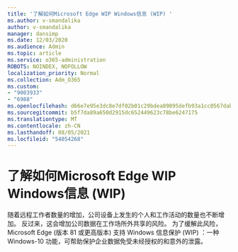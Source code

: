 ```yaml
---
title: '了解如何Microsoft Edge WIP Windows信息 (WIP) '
ms.author: v-smandalika
author: v-smandalika
manager: dansimp
ms.date: 12/03/2020
ms.audience: Admin
ms.topic: article
ms.service: o365-administration
ROBOTS: NOINDEX, NOFOLLOW
localization_priority: Normal
ms.collection: Adm_O365
ms.custom:
- "9003933"
- "6988"
ms.openlocfilehash: d66e7e95e3dc8e7df02b01c29bdea89895defb93a1cc0567dabc3914a8af22f6
ms.sourcegitcommit: b5f7da89a650d2915dc652449623c78be6247175
ms.translationtype: MT
ms.contentlocale: zh-CN
ms.lasthandoff: 08/05/2021
ms.locfileid: "54054268"
---
```

# <a name="learn-how-microsoft-edge-supports-windows-information-protection-wip"></a>了解如何Microsoft Edge WIP Windows信息 (WIP) 

随着远程工作者数量的增加，公司设备上发生的个人和工作活动的数量也不断增加。 反过来，这会增加公司数据在工作场所外共享的风险。 为了缓解此风险，Microsoft Edge (版本 81 或更高版本) 支持 Windows 信息保护 (WIP) ：一种 Windows-10 功能，可帮助保护企业数据免受未经授权的和意外的泄露。
